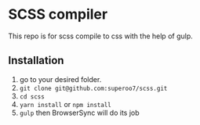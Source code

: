# SCSS compiler
This repo is for scss compile to css with the help of gulp.

## Installation
1. 	go to your desired folder.
2. `git clone git@github.com:superoo7/scss.git`
3. `cd scss`
4. `yarn install` or `npm install`
5. `gulp` then BrowserSync will do its job
